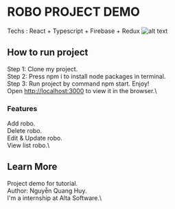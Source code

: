 # ROBO PROJECT DEMO
Techs : React + Typescript + Firebase + Redux
![alt text](https://roboinu.io/wp-content/uploads/2021/10/head-700x699.png)
## How to run project
Step 1: Clone my project.\
Step 2: Press npm i to install node packages in terminal.\
Step 3: Run project by command npm start. Enjoy!\
Open [http://localhost:3000](http://localhost:3000) to view it in the browser.\

### Features

Add robo.\
Delete robo.\
Edit & Update robo.\
View list robo.\

## Learn More

Project demo for tutorial.\
Author: Nguyễn Quang Huy.\
I'm a internship at Alta Software.\
